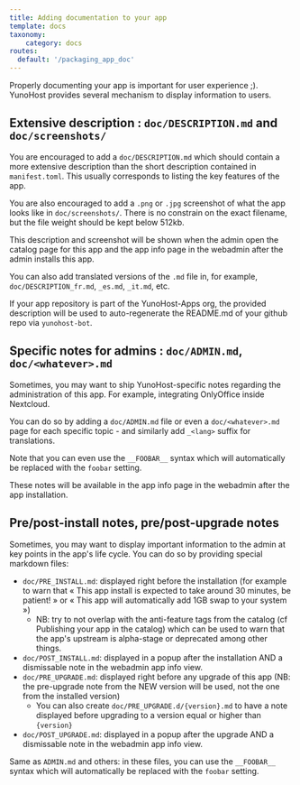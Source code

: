 ```yaml
---
title: Adding documentation to your app
template: docs
taxonomy:
    category: docs
routes:
  default: '/packaging_app_doc'
---
```


Properly documenting your app is important for user experience ;).  
YunoHost provides several mechanism to display information to users.

## Extensive description : `doc/DESCRIPTION.md` and `doc/screenshots/`

You are encouraged to add a `doc/DESCRIPTION.md` which should contain a more extensive description than the short description contained in `manifest.toml`. This usually corresponds to listing the key features of the app.

You are also encouraged to add a `.png` or `.jpg` screenshot of what the app looks like in `doc/screenshots/`. There is no constrain on the exact filename, but the file weight should be kept below 512kb.

This description and screenshot will be shown when the admin open the catalog page for this app and the app info page in the webadmin after the admin installs this app.

You can also add translated versions of the `.md` file in, for example, `doc/DESCRIPTION_fr.md`, `_es.md`, `_it.md`, etc.

If your app repository is part of the YunoHost-Apps org, the provided description will be used to auto-regenerate the README.md of your github repo via `yunohost-bot`.

## Specific notes for admins : `doc/ADMIN.md`, `doc/<whatever>.md`

Sometimes, you may want to ship YunoHost-specific notes regarding the administration of this app. For example, integrating OnlyOffice inside Nextcloud.

You can do so by adding a `doc/ADMIN.md` file or even a `doc/<whatever>.md` page for each specific topic - and similarly add `_<lang>` suffix for translations.

Note that you can even use the `__FOOBAR__` syntax which will automatically be replaced with the `foobar` setting.

These notes will be available in the app info page in the webadmin after the app installation.

## Pre/post-install notes, pre/post-upgrade notes

Sometimes, you may want to display important information to the admin at key points in the app's life cycle. You can do so by providing special markdown files:

- `doc/PRE_INSTALL.md`: displayed right before the installation (for example to warn that « This app install is expected to take around 30 minutes, be patient! » or « This app will automatically add 1GB swap to your system »)
  - NB: try to not overlap with the anti-feature tags from the catalog (cf Publishing your app in the catalog) which can be used to warn that the app's upstream is alpha-stage or deprecated among other things.
- `doc/POST_INSTALL.md`: displayed in a popup after the installation AND a dismissable note in the webadmin app info view.
- `doc/PRE_UPGRADE.md`: displayed right before any upgrade of this app (NB: the pre-upgrade note from the NEW version will be used, not the one from the installed version)
  - You can also create `doc/PRE_UPGRADE.d/{version}.md` to have a note displayed before upgrading to a version equal or higher than `{version}`
- `doc/POST_UPGRADE.md`: displayed in a popup after the upgrade AND a dismissable note in the webadmin app info view.

Same as `ADMIN.md` and others: in these files, you can use the `__FOOBAR__` syntax which will automatically be replaced with the `foobar` setting.

